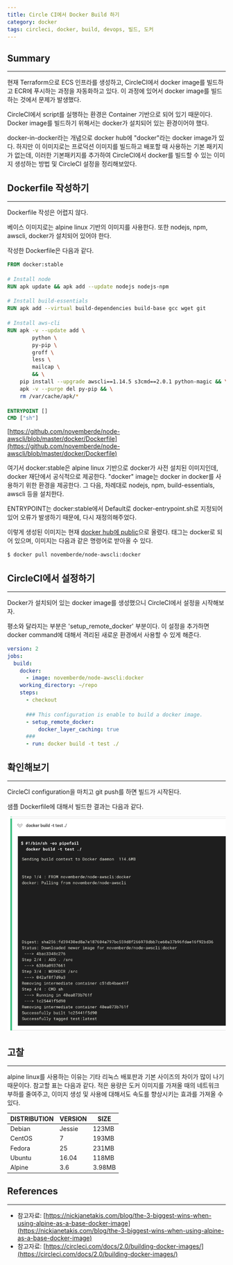 ```yaml
---
title: Circle CI에서 Docker Build 하기
category: docker
tags: circleci, docker, build, devops, 빌드, 도커
---
```

## Summary
---
현재 Terraform으로 ECS 인프라를 생성하고, CircleCI에서 docker image를 빌드하고 ECR에 푸시하는 과정을 자동화하고 있다.
이 과정에 있어서 docker image를 빌드하는 것에서 문제가 발생했다.

CircleCI에서 script를 실행하는 환경은 Container 기반으로 되어 있기 때문이다.
Docker image를 빌드하기 위해서는 docker가 설치되어 있는 환경이어야 했다.

docker-in-docker라는 개념으로 docker hub에 "docker"라는 docker image가 있다.
하지만 이 이미지로는 프로덕션 이미지를 빌드하고 배포할 때 사용하는 기본 패키지가 없는데, 이러한 기본패키지를 추가하여
CircleCI에서 docker를 빌드할 수 있는 이미지 생성하는 방법 및 CircleCI 설정을 정리해보았다.

## Dockerfile 작성하기
---

Dockerfile 작성은 어렵지 않다.

베이스 이미지로는 alpine linux 기반의 이미지를 사용한다. 또한 nodejs, npm, awscli, docker가 설치되어 있어야 한다.

작성한 Dockerfile은 다음과 같다.

```Dockerfile
FROM docker:stable

# Install node
RUN apk update && apk add --update nodejs nodejs-npm

# Install build-essentials
RUN apk add --virtual build-dependencies build-base gcc wget git

# Install aws-cli
RUN apk -v --update add \
        python \
        py-pip \
        groff \
        less \
        mailcap \
        && \
    pip install --upgrade awscli==1.14.5 s3cmd==2.0.1 python-magic && \
    apk -v --purge del py-pip && \
    rm /var/cache/apk/*

ENTRYPOINT []
CMD ["sh"]
```
[https://github.com/novemberde/node-awscli/blob/master/docker/Dockerfile](https://github.com/novemberde/node-awscli/blob/master/docker/Dockerfile)

여기서 docker:stable은 alpine linux 기반으로 docker가 사전 설치된 이미지인데, docker 재단에서 공식적으로 제공한다.
"docker" image는 docker in docker를 사용하기 위한 환경을 제공한다.
그 다음, 차례대로 nodejs, npm, build-essentials, awscli 등을 설치한다.

ENTRYPOINT는 docker:stable에서 Default로 docker-entrypoint.sh로 지정되어 있어 오류가 발생하기 때문에, 다시 재정의해주었다.

이렇게 생성된 이미지는 현재 [docker hub에 public](https://hub.docker.com/r/novemberde/node-awscli/)으로 올렸다.
태그는 docker로 되어 있으며, 이미지는 다음과 같은 명령어로 받아올 수 있다.

```sh
$ docker pull novemberde/node-awscli:docker
```

## CircleCI에서 설정하기
---

Docker가 설치되어 있는 docker image를 생성했으니 CircleCI에서 설정을 시작해보자.

평소와 달라지는 부분은 'setup_remote_docker' 부분이다.
이 설정을 추가하면 docker command에 대해서 격리된 새로운 환경에서 사용할 수 있게 해준다.


```yml
version: 2
jobs:
  build:
    docker:
      - image: novemberde/node-awscli:docker
    working_directory: ~/repo
    steps:
      - checkout

      ### This configuration is enable to build a docker image.
      - setup_remote_docker:
          docker_layer_caching: true
      ###
      - run: docker build -t test ./
```

## 확인해보기
---

CircleCI configuration을 마치고 git push를 하면 빌드가 시작된다.

샘플 Dockerfile에 대해서 빌드한 결과는 다음과 같다.

![docker-build](/images/circleci/docker-build.png)


## 고찰
---

alpine linux를 사용하는 이유는 기타 리눅스 배포판과 기본 사이즈의 차이가 많이 나기 때문이다.
참고할 표는 다음과 같다. 적은 용량은 도커 이미지를 가져올 때의 네트워크 부하를 줄여주고,
이미지 생성 및 사용에 대해서도 속도를 향상시키는 효과를 가져올 수 있다.

|   DISTRIBUTION |	VERSION |	SIZE    |
|---|---|---|
|   Debian |	Jessie	|   123MB    |
|   CentOS	|   7	|   193MB    |
|   Fedora	|   25	|   231MB    |
|   Ubuntu	|   16.04	|   118MB    |
|   Alpine	|   3.6	|   3.98MB    |


## References
---

- 참고자료: [https://nickjanetakis.com/blog/the-3-biggest-wins-when-using-alpine-as-a-base-docker-image](https://nickjanetakis.com/blog/the-3-biggest-wins-when-using-alpine-as-a-base-docker-image)
- 참고자료: [https://circleci.com/docs/2.0/building-docker-images/](https://circleci.com/docs/2.0/building-docker-images/)
